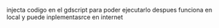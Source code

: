 injecta codigo en el gdscript para poder ejecutarlo despues 
funciona en local y puede inplementasrce en internet
